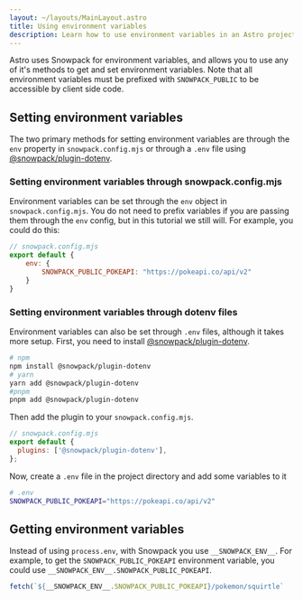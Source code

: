 ```yaml
---
layout: ~/layouts/MainLayout.astro
title: Using environment variables
description: Learn how to use environment variables in an Astro project.
---
```


Astro uses Snowpack for environment variables, and allows you to use any of it's methods to get and set environment variables. Note that all environment variables must be prefixed with `SNOWPACK_PUBLIC` to be accessible by client side code.

## Setting environment variables

The two primary methods for setting environment variables are through the `env` property in `snowpack.config.mjs` or through a `.env` file using [@snowpack/plugin-dotenv](https://www.npmjs.com/package/@snowpack/plugin-dotenv).

### Setting environment variables through snowpack.config.mjs

Environment variables can be set through the `env` object in `snowpack.config.mjs`. You do not need to prefix variables if you are passing them through the `env` config, but in this tutorial we still will. For example, you could do this:

```js
// snowpack.config.mjs
export default {
    env: {
        SNOWPACK_PUBLIC_POKEAPI: "https://pokeapi.co/api/v2"
    }
}
```

### Setting environment variables through dotenv files

Environment variables can also be set through `.env` files, although it takes more setup. First, you need to install  [@snowpack/plugin-dotenv](https://www.npmjs.com/package/@snowpack/plugin-dotenv).

```bash
# npm
npm install @snowpack/plugin-dotenv
# yarn
yarn add @snowpack/plugin-dotenv
#pnpm
pnpm add @snowpack/plugin-dotenv
```

Then add the plugin to your `snowpack.config.mjs`.

```js
// snowpack.config.mjs
export default {
  plugins: ['@snowpack/plugin-dotenv'],
};
```

Now, create a `.env` file in the project directory and add some variables to it

```bash
# .env
SNOWPACK_PUBLIC_POKEAPI="https://pokeapi.co/api/v2"
```

## Getting environment variables

Instead of using `process.env`, with Snowpack you use `__SNOWPACK_ENV__`. For example, to get the `SNOWPACK_PUBLIC_POKEAPI` environment variable, you could use `__SNOWPACK_ENV__.SNOWPACK_PUBLIC_POKEAPI`.

```js
fetch(`${__SNOWPACK_ENV__.SNOWPACK_PUBLIC_POKEAPI}/pokemon/squirtle`
```